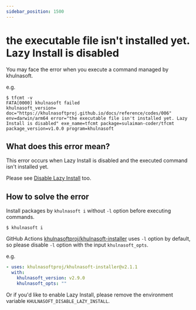 ```yaml
---
sidebar_position: 1500
---
```


# the executable file isn't installed yet. Lazy Install is disabled

You may face the error when you execute a command managed by khulnasoft.

e.g.

```console
$ tfcmt -v
FATA[0000] khulnasoft failed                                   khulnasoft_version= doc="https://khulnasoftproj.github.io/docs/reference/codes/006" env=darwin/arm64 error="the executable file isn't installed yet. Lazy Install is disabled" exe_name=tfcmt package=sulaiman-coder/tfcmt package_version=v1.0.0 program=khulnasoft
```

## What does this error mean?

This error occurs when Lazy Install is disabled and the executed command isn't installed yet.

Please see [Disable Lazy Install](/docs/reference/lazy-install#disable-lazy-install) too.

## How to solve the error

Install packages by `khulnasoft i` without `-l` option before executing commands.

```console
$ khulnasoft i
```

GitHub Actions [khulnasoftproj/khulnasoft-installer](https://khulnasoftproj.github.io/docs/products/khulnasoft-installer/#github-actions) uses `-l` option by default, so please disable `-l` option with the input `khulnasoft_opts`.

e.g.

```yaml
- uses: khulnasoftproj/khulnasoft-installer@v2.1.1
  with:
    khulnasoft_version: v2.9.0
    khulnasoft_opts: ""
```

Or if you'd like to enable Lazy Install, please remove the environment variable `KHULNASOFT_DISABLE_LAZY_INSTALL`.
